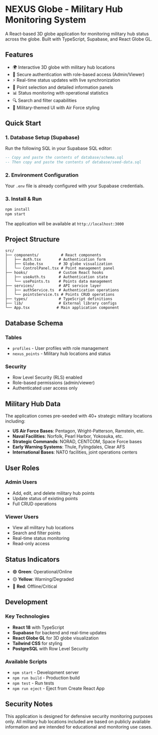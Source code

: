 # NEXUS Globe - Military Hub Monitoring System

A React-based 3D globe application for monitoring military hub status across the globe. Built with TypeScript, Supabase, and React Globe GL.

## Features

- 🌍 Interactive 3D globe with military hub locations
- 🔐 Secure authentication with role-based access (Admin/Viewer)
- ⚡ Real-time status updates with live synchronization
- 🎯 Point selection and detailed information panels
- 📊 Status monitoring with operational statistics
- 🔍 Search and filter capabilities
- 🎨 Military-themed UI with Air Force styling

## Quick Start

### 1. Database Setup (Supabase)

Run the following SQL in your Supabase SQL editor:

```sql
-- Copy and paste the contents of database/schema.sql
-- Then copy and paste the contents of database/seed-data.sql
```

### 2. Environment Configuration

Your `.env` file is already configured with your Supabase credentials.

### 3. Install & Run

```bash
npm install
npm start
```

The application will be available at `http://localhost:3000`

## Project Structure

```
src/
├── components/          # React components
│   ├── Auth.tsx        # Authentication form
│   ├── Globe.tsx       # 3D globe visualization  
│   └── ControlPanel.tsx # Point management panel
├── hooks/              # Custom React hooks
│   ├── useAuth.ts      # Authentication state
│   └── usePoints.ts    # Points data management
├── services/           # API service layer
│   ├── authService.ts  # Authentication operations
│   └── pointsService.ts # Points CRUD operations
├── types/              # TypeScript definitions
├── lib/                # External library configs
└── App.tsx            # Main application component
```

## Database Schema

### Tables
- `profiles` - User profiles with role management
- `nexus_points` - Military hub locations and status

### Security
- Row Level Security (RLS) enabled
- Role-based permissions (admin/viewer)
- Authenticated user access only

## Military Hub Data

The application comes pre-seeded with 40+ strategic military locations including:

- **US Air Force Bases**: Pentagon, Wright-Patterson, Ramstein, etc.
- **Naval Facilities**: Norfolk, Pearl Harbor, Yokosuka, etc.
- **Strategic Commands**: NORAD, CENTCOM, Space Force bases
- **Early Warning Systems**: Thule, Fylingdales, Clear AFS
- **International Bases**: NATO facilities, joint operations centers

## User Roles

### Admin Users
- Add, edit, and delete military hub points
- Update status of existing points
- Full CRUD operations

### Viewer Users  
- View all military hub locations
- Search and filter points
- Real-time status monitoring
- Read-only access

## Status Indicators

- 🟢 **Green**: Operational/Online
- 🟡 **Yellow**: Warning/Degraded
- 🔴 **Red**: Offline/Critical

## Development

### Key Technologies
- **React 18** with TypeScript
- **Supabase** for backend and real-time updates
- **React Globe GL** for 3D globe visualization
- **Tailwind CSS** for styling
- **PostgreSQL** with Row Level Security

### Available Scripts
- `npm start` - Development server
- `npm run build` - Production build
- `npm test` - Run tests
- `npm run eject` - Eject from Create React App

## Security Notes

This application is designed for defensive security monitoring purposes only. All military hub locations included are based on publicly available information and are intended for educational and monitoring use cases.